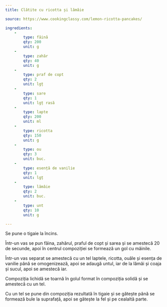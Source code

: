```yaml
---
title: Clătite cu ricotta și lămâie

source: https://www.cookingclassy.com/lemon-ricotta-pancakes/

ingredients:
    - 
        type: făină
        qty: 200
        unit: g
    -
        type: zahăr
        qty: 40
        unit: g
    -
        type: praf de copt
        qty: 2
        unit: lgț
    -
        type: sare
        qty: 1
        unit: lgț rasă
    -
        type: lapte
        qty: 200
        unit: ml
    -
        type: ricotta
        qty: 150
        unit: g
    -
        type: ou
        qty: 3
        unit: buc.
    -
        type: esență de vanilie
        qty: 1
        unit: lgț
    -
        type: lămâie
        qty: 2
        unit: buc.
    -
        type: unt
        qty: 10
        unit: g

---
```


Se pune o tigaie la încins.

Într-un vas se pun făina, zahărul, praful de copt și sarea și se amestecă 20 de secunde, apoi în centrul compoziției se formează un gol cu mâinile.

Într-un vas separat se amestecă cu un tel laptele, ricotta, ouăle și esența de vanilie până se omogenizează, apoi se adaugă untul, iar de la lămâi și coaja și sucul, apoi se amestecă iar.

Compoziția lichidă se toarnă în golul format în compoziția solidă și se amestecă cu un tel.

Cu un tel se pune din compoziția rezultată în tigaie și se gătește până se formează bule la suprafață, apoi se gătește la fel și pe cealaltă parte.
